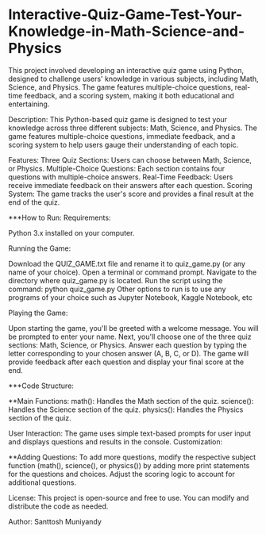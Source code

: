 # Interactive-Quiz-Game-Test-Your-Knowledge-in-Math-Science-and-Physics
This project involved developing an interactive quiz game using Python, designed to challenge users' knowledge in various subjects, including Math, Science, and Physics. The game features multiple-choice questions, real-time feedback, and a scoring system, making it both educational and entertaining.

Description:
This Python-based quiz game is designed to test your knowledge across three different subjects: Math, Science, and Physics. The game features multiple-choice questions, immediate feedback, and a scoring system to help users gauge their understanding of each topic.

Features:
Three Quiz Sections: Users can choose between Math, Science, or Physics.
Multiple-Choice Questions: Each section contains four questions with multiple-choice answers.
Real-Time Feedback: Users receive immediate feedback on their answers after each question.
Scoring System: The game tracks the user's score and provides a final result at the end of the quiz.

***How to Run:
Requirements:

Python 3.x installed on your computer.

Running the Game:

Download the QUIZ_GAME.txt file and rename it to quiz_game.py (or any name of your choice).
Open a terminal or command prompt.
Navigate to the directory where quiz_game.py is located.
Run the script using the command:
python quiz_game.py
Other options to run is to use any programs of your choice such as Jupyter Notebook, Kaggle Notebook, etc

Playing the Game:

Upon starting the game, you'll be greeted with a welcome message.
You will be prompted to enter your name.
Next, you'll choose one of the three quiz sections: Math, Science, or Physics.
Answer each question by typing the letter corresponding to your chosen answer (A, B, C, or D).
The game will provide feedback after each question and display your final score at the end.

***Code Structure:

**Main Functions:
math(): Handles the Math section of the quiz.
science(): Handles the Science section of the quiz.
physics(): Handles the Physics section of the quiz.

User Interaction:
The game uses simple text-based prompts for user input and displays questions and results in the console.
Customization:

**Adding Questions:
To add more questions, modify the respective subject function (math(), science(), or physics()) by adding more print statements for the questions and choices.
Adjust the scoring logic to account for additional questions.

License:
This project is open-source and free to use. You can modify and distribute the code as needed.

Author: Santtosh Muniyandy
